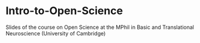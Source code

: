 # Intro-to-Open-Science
Slides of the course on Open Science at the MPhil in Basic and Translational Neuroscience (University of Cambridge)
